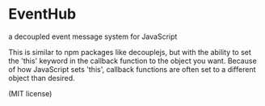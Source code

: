 # EventHub
a decoupled event message system for JavaScript

This is similar to npm packages like decouplejs, but with the ability to set the 'this' keyword in the callback function to the object you want. Because of how JavaScript sets 'this', callback functions are often set to a different object than desired.

(MIT license)
